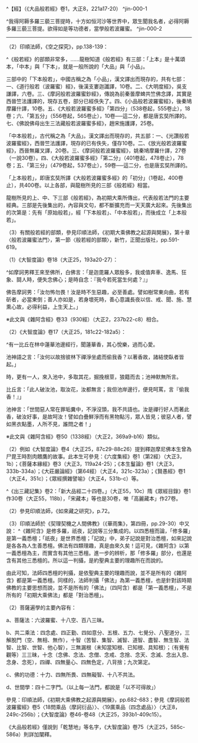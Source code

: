 ^【經】（《大品般若經》卷1，大正8，221a17-20） ^jin-000-1

^我得阿耨多羅三藐三菩提時，十方如恒河沙等世界中，眾生聞我名者，必得阿耨多羅三藐三菩提。欲得如是等功德者，當學般若波羅蜜。 ^jin-000-2

---

[^1]: （1）「摩訶」＝大；「般若」＝智；「波羅蜜」＝度；「經」之註釋＝論。

（2）印順法師，《空之探究》，pp.138-139：

^《般若經》的部類非常多，......龍樹知道《般若經》有三部：「上本」是十萬頌本，「中本」與「下本」，就是一般所說的「大品」與「小品」。

三部中的「下本般若」，中國古稱之為「小品」，漢文譯出而現存的，共有七部：一、《道行般若（波羅蜜）經》，後漢支婁迦讖譯，10卷。二、《大明度經》，吳支謙譯，六卷。三、《摩訶般若波羅蜜鈔經》，傳說為前秦曇摩蜱共竺佛念譯，其實是西晉竺法護譯的，現存五卷，部分已經佚失了。四、《小品般若波羅蜜經》，後秦鳩摩羅什譯，10卷。五、《大般若波羅蜜多經》「第四分」（538卷起，555卷止），18卷；六、「第五分」（556卷起，565卷止），10卷──這二分，都是唐玄奘所譯的。七、《佛說佛母出生三法藏般若波羅蜜多經》，趙宋施護譯，25卷。

「中本般若」，古代稱之為「大品」。漢文譯出而現存的，共五部：一、《光讚般若波羅蜜經》，西晉竺法護譯，現存的已有佚失，僅存10卷。二、《放光般若波羅蜜經》，西晉無羅叉譯，20卷。三、《摩訶般若波羅蜜經》，姚秦鳩摩羅什譯，27卷（一說30卷）。四、《大般若波羅蜜多經》「第二分」（401卷起，478卷止），78卷；五、「第三分」（479卷起，537卷止），59卷──這二分，也是唐玄奘所譯的。

「上本般若」，即唐玄奘所譯《大般若波羅蜜多經》的「初分」（1卷起，400卷止），共400卷。以上各部，與龍樹所見的三部《般若經》相當。

龍樹所見的上、中、下三部《般若經》，為初期大乘所傳出，代表般若法門的主要經典。三部是先後集出的，內容與文句，都不斷擴充而一天天廣大起來。先後集出的次第是：先有「原始般若」，經「下本般若」、「中本般若」，而後成立「上本般若」。

（3）有關般若經的部類，參見印順法師，《初期大乘佛教之起源與開展》，第十章〈般若波羅蜜法門〉，第一節〈般若經的部類〉，新竹，正聞出版社，pp.591-619。

[^2]: 有些學者質疑《大智度論》之作者與《中論》之作者龍樹並非同一人。有關此問題，參見印順法師，《大智度論之作者及其翻譯》（收錄於《永光集》，正聞出版社，2004年6月初版）。

[^3]: 慧影《大智度論疏》，收於《卍續藏》第74冊、第87冊，《卍新纂續藏經》第46冊。

[^4]: 中國大乘八宗：三論宗、法相宗、天台宗、華嚴宗、禪宗、淨土宗、律宗、密宗。

[^5]: 在此僅舉二例如下：

（1）《大智度論》卷18（大正25，193a20-27）：

^如摩訶男釋王來至佛所，白佛言：「是迦毘羅人眾殷多，我或值奔車、逸馬、狂象、鬪人時，便失念佛心；是時自念：『我今若死當生何處？』」

佛告摩訶男：「汝勿怖勿畏！汝是時不生惡趣，必至善處。譬如樹常東向曲，若有斫者，必當東倒；善人亦如是，若身壞死時，善心意識長夜以信、戒、聞、施、慧熏心故，必得利益，上生天上。」

※此文與《雜阿含經》卷33（930經）（大正2，237b22-c8）相合。

（2）《大智度論》卷17（大正25，181c22-182a5）：

^有一比丘在林中蓮華池邊經行，聞蓮華香，其心悅樂，過而心愛。

池神語之言：「汝何以故捨彼林下禪淨坐處而偷我香？以著香故，諸結使臥者皆起。」

時，更有一人，來入池中，多取其花，掘挽根莖，狼籍而去；池神默無所言。

比丘言：「此人破汝池，取汝花，汝都無言；我但池岸邊行，便見呵罵，言『偷我香！』」

池神言：「世間惡人常在罪垢糞中，不淨沒頭，我不共語也。汝是禪行好人而著此香，破汝好事，是故呵汝！譬如白疊鮮淨而有黑物點污，眾人皆見；彼惡人者，譬如黑衣點墨，人所不見，誰問之者！」

※此文與《雜阿含經》卷50（1338經）（大正2，369a9-b16）類似。

[^6]: 例如：《大智度論》卷2（大正25，70c11-71a17）：
^時，佛從禪起經行，羅睺羅從佛經行，佛問羅睺羅：「何以羸瘦？」羅睺羅說偈答佛：「若人食油則得力，若食酥者得好色，食麻滓菜無色力，大德世尊自當知！」
佛問羅睺羅：「是眾中誰為上座？」羅睺羅答：「和上舍利弗。」佛言：「舍利弗食不淨食。」
爾時，舍利弗轉聞是語，即時吐食，自作誓言：「從今日不復受人請。」是時，波斯匿王、長者須達多等，來詣舍利弗所，語舍利弗：「佛不以無事而受人請，大德舍利弗復不受請，我等白衣云何當得大信清淨？」
舍利弗言：「我大師佛言：『舍利弗食不淨食。』今不得受人請。」
於是波斯匿等至佛所，白佛言：「佛不常受人請，舍利弗復不受請，我等云何心得大信？願佛勅舍利弗還受人請！」
佛言：「此人心堅，不可移轉。」佛爾時引本生因緣：「昔有一國王為毒蛇所囓，王時欲死，呼諸良醫令治蛇毒。時諸醫言：『還令蛇嗽，毒氣乃盡。』是時諸醫各設呪術，所囓王蛇即來王所。諸醫積薪燃火，勅蛇：『還嗽汝毒，若不爾者，當入此火！』毒蛇思惟：『我既吐毒，云何還嗽？此事劇死！』思惟心定，即時入火。爾時毒蛇，舍利弗是。世世心堅，不可動也。」
此內容與說一切有部之《十誦律》卷61（大正23，463a-464a）相合。

[^7]: 印順法師，《永光集》，pp.74-75：
^《大智度論》所引用的律藏，主要是說一切有部的。《大智度論》卷百（大正25，756c1-6）說：「毘尼......略說有八十部，亦有二分：一者摩偷羅國毘尼，含阿波陀那、本生，有八十部。二者罽賓國毘尼，除卻本生、阿波陀那，但取要用作十部。有八十部毘婆沙解釋。」
依據印順法師的研究，「摩偷羅國毘尼」相當於《根本說一切有部律》，「罽賓國毘尼」相當於《十誦律》。

[^8]: 印順法師，《永光集》，pp.70-71：
^三藏是經、律、論藏，四藏是在三藏之外加一雜藏。說一切有部的結集傳說，只有三藏；立雜藏的，現有文獻可知的，是大眾部、化地部、法藏部。......從其他部派的雜藏──南傳赤銅鍱部名為「小部」──內容來看，說一切有部也是有的，但分為二類：一、法義偈頌類；二、傳說故事類。但是對這些，說一切有部是持保留態度，而不與三藏等量齊觀的。

[^9]: 法義偈頌類：如《法句經》、《義品》等。參見印順法師，《永光集》，pp.71-72。

[^10]: （1）傳說故事類：如本生、譬喻、因緣。參見印順法師，《永光集》，pp.72-73。

（2）例如《大智度論》卷4（大正25，87c29-88c26）提到釋迦摩尼佛本生曾為尸毘王時割肉餵鷹的故事。此本生可參見：《六度集經》卷1（第2經）（大正3，1b）；《菩薩本緣經》卷3（大正3，119a24-25）；《本生鬘論》卷1（大正3，333b-334a）；《大莊嚴論經》（第64經）（大正4，321c-323a）；《賢愚經》卷1（大正4，351c）；《眾經撰雜譬喻》（大正4，531b-c）等。

[^11]: 六足論：1、《集異門足論》，2、《法蘊足論》，3、《施設足論》，4、《識身足論》，5、《品類足論》，6、《界身足論》。一身論：《發智論》。

[^12]: 印順法師依《大智度論》、《十住毘婆沙論》所引的大乘經，以及中國早期之譯經，推考出在現存漢譯大藏經中，除去重譯的，有九十餘部初期大乘經。（印順法師，《初期大乘佛教之起源與開展》，pp.24-41）

[^13]: 印順法師，《永光集》，p.97：
^《大智度論》也引用了提婆的《四百論》（漢譯為《廣百論》）。如卷1之「非二安隱門」偈（大正25，64b），卷26之「若了知無我」偈（大正25，254a），都出自《四百論》的〈破見品〉。

[^14]: 參見《大智度論》卷18（大正25，190b-191a）。

[^15]: 如《大智度論》卷27（大正25，261b12-262a16）討論「何時斷盡煩惱？何時斷盡習氣？」卷78（大正25，609c12-610b1）討論「菩薩初發心，是否即勝過漏進阿羅漢」等。

[^16]: 印順法師，《永光集》，p.14：

^《出三藏記集》卷2：「新大品經二十四卷。」（大正55，10c）隋《眾經目錄》卷1作30卷（大正55，118b），「宋藏本」等也是30卷，唯「高麗藏本」作27卷。

[^17]: 《大智度論》卷71：「^般若波羅蜜，能滅諸邪見煩惱戲論，將至畢竟空中；方便將出畢竟空。」（大正25，556b26-27）。另參見吉藏，《淨名玄論》卷4：「^般若將入畢竟空，無諸戲論；方便將出畢竟空，嚴土化人。」（大正38，882a12-13）印順法師，《般若經講記》，p.8：「^般若將入畢竟空，絕諸戲論；方便將出畢竟空，嚴土熟生」。

[^18]: 僧叡述，《摩訶般若波羅蜜經釋論‧序》（大正25，57a20-22）。

[^19]: （1）印順法師，《原始佛教聖典之集成》，pp.490-491：
^「悉檀」，梵語siddhānta，譯為成就、宗、理。四種悉檀，是四種宗旨，四種道理。四悉檀可以「總攝一切十二部經，八萬四千法藏」。龍樹四悉檀的判攝一切佛法，到底根據什麼？說破了，這只是依於「四阿含」的四大宗旨。以四悉檀與覺音的四論相對比，就可以明白過來。「吉祥悅意」，是《長阿含》，「世界悉檀」。如《闍尼沙經》、《大典尊經》、《大會經》、《帝釋所問經》、《阿吒囊胝經》等，是通俗的適應天神信仰（印度教）的佛法。思想上，《長阿含》破斥了外道，而在民眾信仰上融攝他，諸天大集，降伏惡魔；特別是《阿吒囊胝經》的「護經」，有「守護」的德用。
「破斥猶豫」，是《中阿含》，「對治悉檀」。《中阿含》的分別抉擇以斷疑情，淨除「二十一種結」等，正是對治的意義。
「顯揚真義」，是《雜阿含》，「第一義悉檀」。
《增壹阿含》的「滿足希求」，是「各各為人悉檀」。
適應不同的根性，使人生善得福，這是一般教化，滿足一般的希求。龍樹的四悉檀，與覺音四論的宗趣，完全相合，這一定有古老的傳承為依據的。徹底的說起來，佛法的宗旨，佛法化世的方法，都不外乎這四種。每一阿含，都可以有此四宗；但就每一部的特色來分別，那就可說《長阿含》是「世界悉檀」，《增一阿含》是「為人悉檀」，《中阿含》是「對治悉檀」，《雜阿含》是「第一義悉檀」了。

（2）參見印順法師，《如來藏之研究》，p.72。

（3）印順法師於《契理契機之人間佛教》（《華雨集》，第四冊，pp.29-30）中又說：
^《雜阿含》是修多羅，祇夜，記說等三分集成的。以四悉檀而論，「修多羅」是第一義悉檀；「祇夜」是世界悉檀；「記說」中，弟子記說是對治悉檀，如來記說是各各為人生善悉檀。佛法有四類理趣，真是由來久矣！這可見，《雜阿含》以第一義悉檀為主，而實含有其他三悉檀。進一步的辨析，那「修多羅」部分，也還是含有其他三悉檀的。所以這一判攝，是約聖典主要的理趣所在而說的。

由此可知，法師四悉檀的判攝，是依聖典主要的理趣而說，並不是所有的《雜阿含》都是第一義悉檀。同樣的，法師判攝「佛法」為第一義悉檀，也是針對該時期佛教的主要思想而說，並不是所有的「佛法」（四阿含）都是「第一義悉檀」，不是所有的「初期大乘佛法」都是「對治悉檀」。

[^20]: 《大智度論》卷1：「^有四種悉檀：一者、世界悉檀；二者、各各為人悉檀；三者、對治悉檀；四者、第一義悉檀。四悉檀中，一切十二部經，八萬四千法藏，皆是實，無相違背。」（大正25，59b18-22）

[^21]: 六度：布施、持戒、忍辱、精進、禪定、般若等六波羅蜜。

[^22]: 四攝：布施、愛語、利行、同事。

[^23]: （1）《摩訶般若波羅蜜經》卷22：「^佛告須菩提：『不以聲聞道，不以辟支佛道，不以佛道，得入菩薩位；菩薩摩訶薩遍學諸道，得入菩薩位。......』佛告須菩提：『如是！如是！若菩薩摩訶薩作八人、得須陀洹果，乃至得阿羅漢果、得辟支佛道，然後入菩薩位，無有是處！不入菩薩位，當得一切種智，無有是處！須菩提！若菩薩摩訶薩從初發意行六波羅蜜時，以智觀過八地。何等八地？乾慧地、性地、八人地、見地、薄地、離欲地、已辦地、辟支佛地──直過，以道種智入菩薩位；入菩薩位已，以一切種智斷一切煩惱習。」（大正8，381a23-b23）
參見《大智度論》卷86（大正25，659b6-c5）。

（2）菩薩遍學的主要內容有：

a、菩薩法：六波羅蜜、十八空、百八三昧。

b、共二乘法：四念處、四正勤、四如意分、五根、五力、七覺分、八聖道分，三解脫門（空、無相、無作），十智（苦智、集智、滅智、道智、盡智、無生智、法智、比智、世智、他心智），三無漏根（未知當知根、已知根、具知根）；（有覺有觀等）三三昧，十念（念佛、念法、念僧、念戒、念捨、念天、念滅、念出入息、念身、念死），四禪、四無量心、四無色定，八背捨；九次第定。

c、佛的功德：十力、四無所畏、四無礙智、十八不共法。

d、世間學：四十二字門。（以上每一法門，都說是「以不可得故」）

參見：印順法師，《初期大乘佛教之起源與開展》，pp.682-683；參見《摩訶般若波羅蜜經》卷5〈18問乘品（摩訶衍品）〉、〈19廣乘品（四念處品）〉（大正8，249c-256b）；《大智度論》卷46-卷48（大正25，393b1-409c15）。

[^24]: 參見《摩訶般若波羅蜜經》卷6〈20發趣品〉（大正8，256c6-259c15），《大智度論》卷49-卷50（大正25，409c23-419c12）。

[^25]: 《摩訶般若波羅蜜經》卷17：「^須菩提白佛言：『世尊！何等是十地？菩薩具足已得阿耨多羅三藐三菩提。』佛言：『菩薩摩訶薩具足乾慧地、性地、八人地、見地、薄地、離欲地、已作地、辟支佛地、菩薩地、佛地，具足是地，得阿耨多羅三藐三菩提。』」（大正8，346b2-7）

《大品般若經》僅說到「乾慧地」等名字，《大智度論》卷75（大正25，585c-586a）則詳加闡釋。

[^26]: 《大智度論》卷49：「^問曰：此中是何等十地？答曰：地有二種，一者、但菩薩地，二者、共地。共地者，所謂乾慧地乃至佛地。但菩薩地者，歡喜地、離垢地、有光地、增曜地、難勝地、現在地、深入地、不動地、善根地、法雲地──此地相如《十地經》中廣說。」（大正25，411a25-b1）

[^27]: 《法句經》卷1〈18刀杖品〉：「^刀杖品者，教習慈仁，無行刀杖賊害眾生。一切皆懼死，莫不畏杖痛，恕己可為譬，勿殺勿行杖。能常安群生，不加諸楚毒，現世不逢害，後世長安隱。」（大正4，565a29-b5）又參考《出曜經》卷8（大正4，653b21-22）；《法集要頌經》卷1（大正4，780a26-27）；《大般涅槃經》卷10：「^一切畏刀杖，無不愛壽命，恕己可為喻，勿殺勿行杖。」（大正12，426c26-27）

[^28]: 印順法師，《大智度論筆記》〔F021〕p.351：^菩薩滿眾生一切願：（1）且說滿世間願；（2）且說應可得者，菩薩心及福德無量，但眾生罪障有得不得。

[^29]: 參見《雜譬喻經》卷1（大正4，525b9-19）。